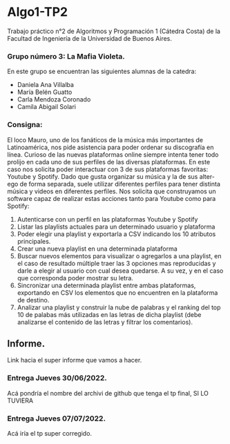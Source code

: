 # Algo1-TP2
Trabajo práctico n°2 de Algoritmos y Programación 1 (Cátedra Costa) de la Facultad de Ingeniería de la Universidad de Buenos Aires. 

### Grupo número 3: La Mafia Violeta.

En este grupo se encuentran las siguientes alumnas de la catedra:

* Daniela Ana Villalba
* María Belén Guatto
* Carla Mendoza Coronado
* Camila Abigail Solari

### Consigna:

El loco Mauro, uno de los fanáticos de la música más importantes de Latinoamérica,
nos pide asistencia para poder ordenar su discografía en línea. Curioso de las nuevas
plataformas online siempre intenta tener todo prolijo en cada uno de sus perfiles de
las diversas plataformas. En este caso nos solicita poder interactuar con 3 de sus
plataformas favoritas: Youtube y Spotify.
Dado que gusta organizar su música y la de sus alter-ego de forma separada, suele
utilizar diferentes perfiles para tener distinta música y videos en diferentes perfiles.
Nos solicita que construyamos un software capaz de realizar estas acciones tanto para
Youtube como para Spotify:
  1. Autenticarse con un perfil en las plataformas Youtube y Spotify
  2. Listar las playlists actuales para un determinado usuario y plataforma
  3. Poder elegir una playlist y exportarla a CSV indicando los 10 atributos
principales.
  4. Crear una nueva playlist en una determinada plataforma
  5. Buscar nuevos elementos para visualizar o agregarlos a una playlist, en el caso
de resultado múltiple traer las 3 opciones mas reproducidas y darle a elegir al
usuario con cual desea quedarse. A su vez, y en el caso que corresponda poder
mostrar su letra.
  6. Sincronizar una determinada playlist entre ambas plataformas, exportando en
CSV los elementos que no encuentren en la plataforma de destino.
  7. Analizar una playlist y construir la nube de palabras y el ranking del top 10 de
palabas más utilizadas en las letras de dicha playlist (debe analizarse el
contenido de las letras y filtrar los comentarios).

## Informe.

Link hacia el super informe que vamos a hacer.


### Entrega Jueves 30/06/2022.

Acá pondría el nombre del archivi de github que tenga el tp final, SI LO TUVIERA


### Entrega Jueves 07/07/2022.

Acá iría el tp super corregido.
